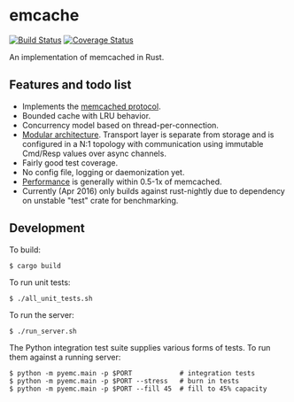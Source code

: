 # emcache

[![Build Status](https://travis-ci.org/numerodix/emcache.svg?branch=master)](https://travis-ci.org/numerodix/emcache)
[![Coverage Status](https://coveralls.io/repos/numerodix/emcache/badge.svg?branch=coverage)](https://coveralls.io/r/numerodix/emcache?branch=coverage)

An implementation of memcached in Rust.


## Features and todo list

* Implements the [memcached protocol](doc/Protocol-support.md).
* Bounded cache with LRU behavior.
* Concurrency model based on thread-per-connection.
* [Modular architecture](doc/Architecture.md). Transport layer is separate from storage and is configured in a N:1 topology with communication using immutable Cmd/Resp values over async channels.
* Fairly good test coverage.
* No config file, logging or daemonization yet.
* [Performance](pyemc/ABOUT.md) is generally within 0.5-1x of memcached.
* Currently (Apr 2016) only builds against rust-nightly due to dependency on unstable "test" crate for benchmarking.


## Development

To build:

    $ cargo build

To run unit tests:

    $ ./all_unit_tests.sh

To run the server:
    
    $ ./run_server.sh

The Python integration test suite supplies various forms of tests. To run them
against a running server:

    $ python -m pyemc.main -p $PORT            # integration tests
    $ python -m pyemc.main -p $PORT --stress   # burn in tests
    $ python -m pyemc.main -p $PORT --fill 45  # fill to 45% capacity
